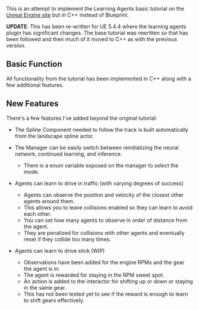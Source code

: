 This is an attempt to implement the Learning Agents basic tutorial on the [Unreal Engine site](https://dev.epicgames.com/community/learning/courses/M3D/unreal-engine-learning-agents-getting-started/8OWY/unreal-engine-learning-agents-introduction) but in C++ instead of Blueprint.

**UPDATE**: This has been re-written for UE 5.4.4 where the learning agents plugin has significant changes. The base tutorial was rewritten so that has been followed and then much of it moved to C++ as with the previous version.

## Basic Function
All functionality from the tutorial has been implemented in C++ along with a few additional features.

## New Features
There's a few features I've added beyond the original tutorial:
- The Spline Component needed to follow the track is built automatically from the landscape spline actor.

- The Manager can be easily switch between reinitializing the neural network, continued learning, and inference.
  - There is a enum variable exposed on the manager to select the mode.

- Agents can learn to drive in traffic (with varying degrees of success)
  - Agents can observe the position and velocity of the closest other agents around them.
  - This allows you to leave collisions enabled so they can learn to avoid each other.
  - You can set how many agents to observe in order of distance from the agent.
  - They are penalized for collisions with other agents and eventually reset if they collide too many times.

- Agents can learn to drive stick (WIP)
  - Observations have been added for the engine RPMs and the gear the agent is in.
  - The agent is rewarded for staying in the RPM sweet spot.
  - An action is added to the interactor for shifting up or down or staying in the same gear.
  - This has not been tested yet to see if the reward is enough to learn to shift gears effectively.
